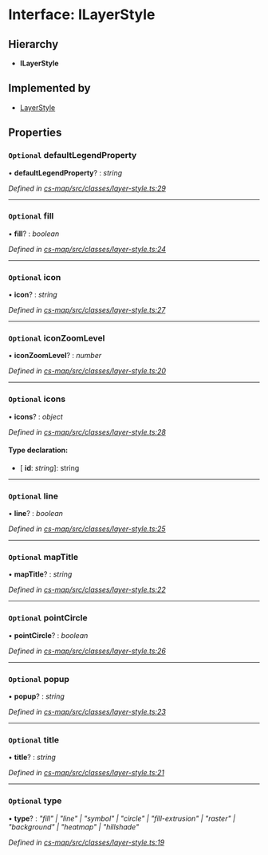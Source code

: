 # Interface: ILayerStyle

## Hierarchy

* **ILayerStyle**

## Implemented by

* [LayerStyle](../classes/_cs_map_src_classes_layer_style_.layerstyle.md)

## Properties

### `Optional` defaultLegendProperty

• **defaultLegendProperty**? : *string*

*Defined in [cs-map/src/classes/layer-style.ts:29](https://github.com/TNOCS/csnext/blob/dad76c19/packages/cs-map/src/classes/layer-style.ts#L29)*

___

### `Optional` fill

• **fill**? : *boolean*

*Defined in [cs-map/src/classes/layer-style.ts:24](https://github.com/TNOCS/csnext/blob/dad76c19/packages/cs-map/src/classes/layer-style.ts#L24)*

___

### `Optional` icon

• **icon**? : *string*

*Defined in [cs-map/src/classes/layer-style.ts:27](https://github.com/TNOCS/csnext/blob/dad76c19/packages/cs-map/src/classes/layer-style.ts#L27)*

___

### `Optional` iconZoomLevel

• **iconZoomLevel**? : *number*

*Defined in [cs-map/src/classes/layer-style.ts:20](https://github.com/TNOCS/csnext/blob/dad76c19/packages/cs-map/src/classes/layer-style.ts#L20)*

___

### `Optional` icons

• **icons**? : *object*

*Defined in [cs-map/src/classes/layer-style.ts:28](https://github.com/TNOCS/csnext/blob/dad76c19/packages/cs-map/src/classes/layer-style.ts#L28)*

#### Type declaration:

* \[ **id**: *string*\]: string

___

### `Optional` line

• **line**? : *boolean*

*Defined in [cs-map/src/classes/layer-style.ts:25](https://github.com/TNOCS/csnext/blob/dad76c19/packages/cs-map/src/classes/layer-style.ts#L25)*

___

### `Optional` mapTitle

• **mapTitle**? : *string*

*Defined in [cs-map/src/classes/layer-style.ts:22](https://github.com/TNOCS/csnext/blob/dad76c19/packages/cs-map/src/classes/layer-style.ts#L22)*

___

### `Optional` pointCircle

• **pointCircle**? : *boolean*

*Defined in [cs-map/src/classes/layer-style.ts:26](https://github.com/TNOCS/csnext/blob/dad76c19/packages/cs-map/src/classes/layer-style.ts#L26)*

___

### `Optional` popup

• **popup**? : *string*

*Defined in [cs-map/src/classes/layer-style.ts:23](https://github.com/TNOCS/csnext/blob/dad76c19/packages/cs-map/src/classes/layer-style.ts#L23)*

___

### `Optional` title

• **title**? : *string*

*Defined in [cs-map/src/classes/layer-style.ts:21](https://github.com/TNOCS/csnext/blob/dad76c19/packages/cs-map/src/classes/layer-style.ts#L21)*

___

### `Optional` type

• **type**? : *"fill" | "line" | "symbol" | "circle" | "fill-extrusion" | "raster" | "background" | "heatmap" | "hillshade"*

*Defined in [cs-map/src/classes/layer-style.ts:19](https://github.com/TNOCS/csnext/blob/dad76c19/packages/cs-map/src/classes/layer-style.ts#L19)*
